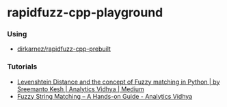 rapidfuzz-cpp-playground
========================
### Using
- [dirkarnez/rapidfuzz-cpp-prebuilt](https://github.com/dirkarnez/rapidfuzz-cpp-prebuilt)

### Tutorials
- [Levenshtein Distance and the concept of Fuzzy matching in Python | by Sreemanto Kesh | Analytics Vidhya | Medium](https://medium.com/analytics-vidhya/fuzzy-matching-in-python-2def168dee4a)
- [Fuzzy String Matching – A Hands-on Guide - Analytics Vidhya](https://www.analyticsvidhya.com/blog/2021/07/fuzzy-string-matching-a-hands-on-guide/)
